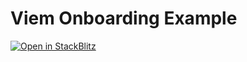 # Viem Onboarding Example

[![Open in StackBlitz](https://developer.stackblitz.com/img/open_in_stackblitz.svg)](https://stackblitz.com/github/lens-protocol/lens-sdk/tree/next/examples/viem-onboarding)
